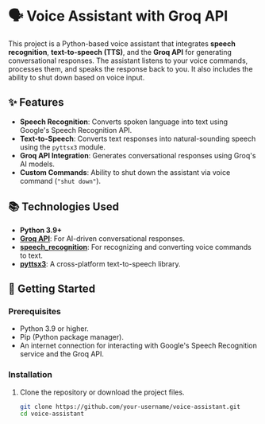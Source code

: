 # 🗣️ Voice Assistant with Groq API

This project is a Python-based voice assistant that integrates **speech recognition**, **text-to-speech (TTS)**, and the **Groq API** for generating conversational responses. The assistant listens to your voice commands, processes them, and speaks the response back to you. It also includes the ability to shut down based on voice input.

## ✨ Features

- **Speech Recognition**: Converts spoken language into text using Google's Speech Recognition API.
- **Text-to-Speech**: Converts text responses into natural-sounding speech using the `pyttsx3` module.
- **Groq API Integration**: Generates conversational responses using Groq's AI models.
- **Custom Commands**: Ability to shut down the assistant via voice command (`"shut down"`).
  
## 📚 Technologies Used

- **Python 3.9+**
- **[Groq API](https://groq.com)**: For AI-driven conversational responses.
- **[speech_recognition](https://pypi.org/project/SpeechRecognition/)**: For recognizing and converting voice commands to text.
- **[pyttsx3](https://pypi.org/project/pyttsx3/)**: A cross-platform text-to-speech library.
  
## 🚀 Getting Started

### Prerequisites

- Python 3.9 or higher.
- Pip (Python package manager).
- An internet connection for interacting with Google's Speech Recognition service and the Groq API.

### Installation

1. Clone the repository or download the project files.
   
   ```bash
   git clone https://github.com/your-username/voice-assistant.git
   cd voice-assistant
